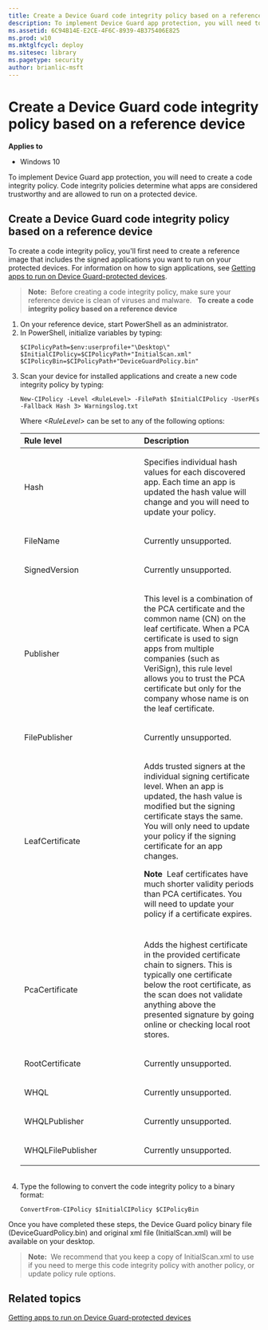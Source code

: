 ```yaml
---
title: Create a Device Guard code integrity policy based on a reference device (Windows 10)
description: To implement Device Guard app protection, you will need to create a code integrity policy. Code integrity policies determine what apps are considered trustworthy and are allowed to run on a protected device.
ms.assetid: 6C94B14E-E2CE-4F6C-8939-4B375406E825
ms.prod: w10
ms.mktglfcycl: deploy
ms.sitesec: library
ms.pagetype: security
author: brianlic-msft
---
```


# Create a Device Guard code integrity policy based on a reference device
**Applies to**
-   Windows 10

To implement Device Guard app protection, you will need to create a code integrity policy. Code integrity policies determine what apps are considered trustworthy and are allowed to run on a protected device.

## <a href="" id="create-a-device-guard-code-integrity-policy-based-on--a-reference-device"></a>Create a Device Guard code integrity policy based on a reference device

To create a code integrity policy, you'll first need to create a reference image that includes the signed applications you want to run on your protected devices. For information on how to sign applications, see [Getting apps to run on Device Guard-protected devices](getting-apps-to-run-on-device-guard-protected-devices.md).
> **Note:**  Before creating a code integrity policy, make sure your reference device is clean of viruses and malware.
 
**To create a code integrity policy based on a reference device**

1.  On your reference device, start PowerShell as an administrator.
2.  In PowerShell, initialize variables by typing:
    ``` syntax
    $CIPolicyPath=$env:userprofile+"\Desktop\"
    $InitialCIPolicy=$CIPolicyPath+"InitialScan.xml"
    $CIPolicyBin=$CIPolicyPath+"DeviceGuardPolicy.bin"
    ```
3.  Scan your device for installed applications and create a new code integrity policy by typing:
    ``` syntax
    New-CIPolicy -Level <RuleLevel> -FilePath $InitialCIPolicy -UserPEs -Fallback Hash 3> Warningslog.txt
    ```
    Where *&lt;RuleLevel&gt;* can be set to any of the following options:
    <table>
    <colgroup>
    <col width="50%" />
    <col width="50%" />
    </colgroup>
    <thead>
    <tr class="header">
    <th align="left">Rule level</th>
    <th align="left">Description</th>
    </tr>
    </thead>
    <tbody>
    <tr class="odd">
    <td align="left"><p>Hash</p></td>
    <td align="left"><p>Specifies individual hash values for each discovered app. Each time an app is updated the hash value will change and you will need to update your policy.</p></td>
    </tr>
    <tr class="even">
    <td align="left"><p>FileName</p></td>
    <td align="left"><p>Currently unsupported.</p></td>
    </tr>
    <tr class="odd">
    <td align="left"><p>SignedVersion</p></td>
    <td align="left"><p>Currently unsupported.</p></td>
    </tr>
    <tr class="even">
    <td align="left"><p>Publisher</p></td>
    <td align="left"><p>This level is a combination of the PCA certificate and the common name (CN) on the leaf certificate. When a PCA certificate is used to sign apps from multiple companies (such as VeriSign), this rule level allows you to trust the PCA certificate but only for the company whose name is on the leaf certificate.</p></td>
    </tr>
    <tr class="odd">
    <td align="left"><p>FilePublisher</p></td>
    <td align="left"><p>Currently unsupported.</p></td>
    </tr>
    <tr class="even">
    <td align="left"><p>LeafCertificate</p></td>
    <td align="left"><p>Adds trusted signers at the individual signing certificate level. When an app is updated, the hash value is modified but the signing certificate stays the same. You will only need to update your policy if the signing certificate for an app changes.</p>
    <div class="alert">
    <strong>Note</strong>  Leaf certificates have much shorter validity periods than PCA certificates. You will need to update your policy if a certificate expires.
    </div>
    <div>
     
    </div></td>
    </tr>
    <tr class="odd">
    <td align="left"><p>PcaCertificate</p></td>
    <td align="left"><p>Adds the highest certificate in the provided certificate chain to signers. This is typically one certificate below the root certificate, as the scan does not validate anything above the presented signature by going online or checking local root stores.</p></td>
    </tr>
    <tr class="even">
    <td align="left"><p>RootCertificate</p></td>
    <td align="left"><p>Currently unsupported.</p></td>
    </tr>
    <tr class="odd">
    <td align="left"><p>WHQL</p></td>
    <td align="left"><p>Currently unsupported.</p></td>
    </tr>
    <tr class="even">
    <td align="left"><p>WHQLPublisher</p></td>
    <td align="left"><p>Currently unsupported.</p></td>
    </tr>
    <tr class="odd">
    <td align="left"><p>WHQLFilePublisher</p></td>
    <td align="left"><p>Currently unsupported.</p></td>
    </tr>
    </tbody>
    </table>
     
4.  Type the following to convert the code integrity policy to a binary format:
    ``` syntax
    ConvertFrom-CIPolicy $InitialCIPolicy $CIPolicyBin
    ```
Once you have completed these steps, the Device Guard policy binary file (DeviceGuardPolicy.bin) and original xml file (InitialScan.xml) will be available on your desktop.
>**Note:**  We recommend that you keep a copy of InitialScan.xml to use if you need to merge this code integrity policy with another policy, or update policy rule options.
 
## Related topics
[Getting apps to run on Device Guard-protected devices](getting-apps-to-run-on-device-guard-protected-devices.md)
 
 
